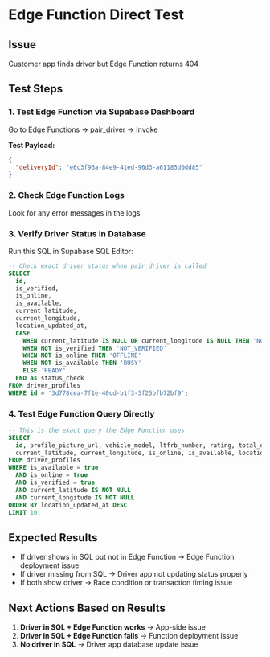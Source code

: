 # Edge Function Direct Test

## Issue
Customer app finds driver but Edge Function returns 404

## Test Steps

### 1. Test Edge Function via Supabase Dashboard
Go to Edge Functions → pair_driver → Invoke

**Test Payload:**
```json
{
  "deliveryId": "e6c3f96a-84e9-41ed-96d3-a61185d0dd85"
}
```

### 2. Check Edge Function Logs
Look for any error messages in the logs

### 3. Verify Driver Status in Database
Run this SQL in Supabase SQL Editor:

```sql
-- Check exact driver status when pair_driver is called
SELECT 
  id,
  is_verified,
  is_online, 
  is_available,
  current_latitude,
  current_longitude,
  location_updated_at,
  CASE 
    WHEN current_latitude IS NULL OR current_longitude IS NULL THEN 'NO_LOCATION'
    WHEN NOT is_verified THEN 'NOT_VERIFIED'
    WHEN NOT is_online THEN 'OFFLINE'
    WHEN NOT is_available THEN 'BUSY'
    ELSE 'READY'
  END as status_check
FROM driver_profiles 
WHERE id = '3d778cea-7f1e-40cd-b1f3-3f25bfb72bf9';
```

### 4. Test Edge Function Query Directly
```sql
-- This is the exact query the Edge Function uses
SELECT 
  id, profile_picture_url, vehicle_model, ltfrb_number, rating, total_deliveries, is_verified,
  current_latitude, current_longitude, is_online, is_available, location_updated_at
FROM driver_profiles
WHERE is_available = true 
  AND is_online = true 
  AND is_verified = true 
  AND current_latitude IS NOT NULL
  AND current_longitude IS NOT NULL
ORDER BY location_updated_at DESC
LIMIT 10;
```

## Expected Results
- If driver shows in SQL but not in Edge Function → Edge Function deployment issue
- If driver missing from SQL → Driver app not updating status properly
- If both show driver → Race condition or transaction timing issue

## Next Actions Based on Results
1. **Driver in SQL + Edge Function works** → App-side issue
2. **Driver in SQL + Edge Function fails** → Function deployment issue  
3. **No driver in SQL** → Driver app database update issue